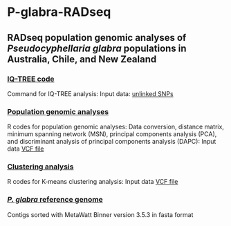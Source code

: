 # P-glabra-RADseq
## RADseq population genomic analyses of *Pseudocyphellaria glabra* populations in Australia, Chile, and New Zealand

### [IQ-TREE code](./IQTREE_code.sh)
Command for IQ-TREE analysis:
Input data: [unlinked SNPs](./params_glabra_no_CAM_PHO_min1000.unlinked_snps)

### [Population genomic analyses](./pop_gen_glabra_301samples.R)
R codes for population genomic analyses: Data conversion, distance matrix, minimum spanning network (MSN), principal components analysis (PCA), and discriminant analysis of principal components analysis (DAPC): Input data [VCF file](./glabra_no_CAM_PFR_PHO_min1000.recode.vcf)

### [Clustering analysis](./k-clustering_viridis.R)
R codes for K-means clustering analysis: Input data [VCF file](./glabra_no_CAM_PFR_PHO_min1000.recode.vcf)

### [*P. glabra* reference genome](./Metawatt_sorted_fungal_scaffolds_9JAN18.fasta)
Contigs sorted with MetaWatt Binner version 3.5.3 in fasta format
